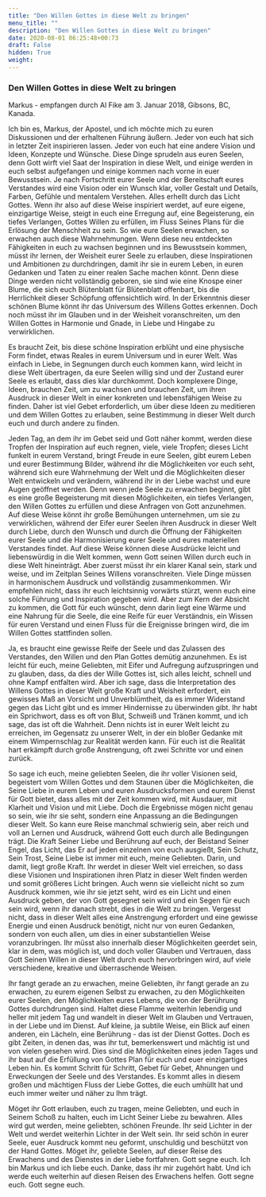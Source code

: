 ```yaml
---
title: "Den Willen Gottes in diese Welt zu bringen"
menu_title: ""
description: "Den Willen Gottes in diese Welt zu bringen"
date: 2020-08-01 06:25:48+00:73
draft: False
hidden: True
weight:
---
```

### Den Willen Gottes in diese Welt zu bringen

Markus - empfangen durch Al Fike am 3. Januar 2018, Gibsons, BC, Kanada.

Ich bin es, Markus, der Apostel, und ich möchte mich zu euren Diskussionen und der erhaltenen Führung äußern. Jeder von euch hat sich in letzter Zeit inspirieren lassen. Jeder von euch hat eine andere Vision und Ideen, Konzepte und Wünsche. Diese Dinge sprudeln aus euren Seelen, denn Gott wirft viel Saat der Inspiration in diese Welt, und einige werden in euch selbst aufgefangen und einige kommen nach vorne in euer Bewusstsein. Je nach Fortschritt eurer Seele und der Bereitschaft eures Verstandes wird eine Vision oder ein Wunsch klar, voller Gestalt und Details, Farben, Gefühle und mentalem Verstehen. Alles erhellt durch das Licht Gottes. Wenn ihr also auf diese Weise inspiriert werdet, auf eure eigene, einzigartige Weise, steigt in euch eine Erregung auf, eine Begeisterung, ein tiefes Verlangen, Gottes Willen zu erfüllen, im Fluss Seines Plans für die Erlösung der Menschheit zu sein. So wie eure Seelen erwachen, so erwachen auch diese Wahrnehmungen. Wenn diese neu entdeckten Fähigkeiten in euch zu wachsen beginnen und ins Bewusstsein kommen, müsst ihr lernen, der Weisheit eurer Seele zu erlauben, diese Inspirationen und Ambitionen zu durchdringen, damit ihr sie in eurem Leben, in euren Gedanken und Taten zu einer realen Sache machen könnt. Denn diese Dinge werden nicht vollständig geboren, sie sind wie eine Knospe einer Blume, die sich euch Blütenblatt für Blütenblatt offenbart, bis die Herrlichkeit dieser Schöpfung offensichtlich wird. In der Erkenntnis dieser schönen Blume könnt ihr das Universum des Willens Gottes erkennen. Doch noch müsst ihr im Glauben und in der Weisheit voranschreiten, um den Willen Gottes in Harmonie und Gnade, in Liebe und Hingabe zu verwirklichen.

Es braucht Zeit, bis diese schöne Inspiration erblüht und eine physische Form findet, etwas Reales in eurem Universum und in eurer Welt. Was einfach in Liebe, in Segnungen durch euch kommen kann, wird leicht in diese Welt übertragen, da eure Seelen willig sind und der Zustand eurer Seele es erlaubt, dass dies klar durchkommt. Doch komplexere Dinge, Ideen, brauchen Zeit, um zu wachsen und brauchen Zeit, um ihren Ausdruck in dieser Welt in einer konkreten und lebensfähigen Weise zu finden. Daher ist viel Gebet erforderlich, um über diese Ideen zu meditieren und dem Willen Gottes zu erlauben, seine Bestimmung in dieser Welt durch euch und durch andere zu finden.

Jeden Tag, an dem ihr im Gebet seid und Gott näher kommt, werden diese Tropfen der Inspiration auf euch regnen, viele, viele Tropfen; dieses Licht funkelt in eurem Verstand, bringt Freude in eure Seelen, gibt eurem Leben und eurer Bestimmung Bilder, während ihr die Möglichkeiten vor euch seht, während sich eure Wahrnehmung der Welt und die Möglichkeiten dieser Welt entwickeln und verändern, während ihr in der Liebe wachst und eure Augen geöffnet werden. Denn wenn jede Seele zu erwachen beginnt, gibt es eine große Begeisterung mit diesen Möglichkeiten, ein tiefes Verlangen, den Willen Gottes zu erfüllen und diese Anfragen von Gott anzunehmen. Auf diese Weise könnt ihr große Bemühungen unternehmen, um sie zu verwirklichen, während der Eifer eurer Seelen ihren Ausdruck in dieser Welt durch Liebe, durch den Wunsch und durch die Öffnung der Fähigkeiten eurer Seele und die Harmonisierung eurer Seele und eures materiellen Verstandes findet. Auf diese Weise können diese Ausdrücke leicht und liebenswürdig in die Welt kommen, wenn Gott seinen Willen durch euch in diese Welt hineinträgt. Aber zuerst müsst ihr ein klarer Kanal sein, stark und weise, und im Zeitplan Seines Willens voranschreiten. Viele Dinge müssen in harmonischem Ausdruck und vollständig zusammenkommen. Wir empfehlen nicht, dass ihr euch leichtsinnig vorwärts stürzt, wenn euch eine solche Führung und Inspiration gegeben wird. Aber zum Kern der Absicht zu kommen, die Gott für euch wünscht, denn darin liegt eine Wärme und eine Nahrung für die Seele, die eine Reife für euer Verständnis, ein Wissen für euren Verstand und einen Fluss für die Ereignisse bringen wird, die im Willen Gottes stattfinden sollen.

Ja, es braucht eine gewisse Reife der Seele und das Zulassen des Verstandes, den Willen und den Plan Gottes demütig anzunehmen. Es ist leicht für euch, meine Geliebten, mit Eifer und Aufregung aufzuspringen und zu glauben, dass, da dies der Wille Gottes ist, sich alles leicht, schnell und ohne Kampf entfalten wird. Aber ich sage, dass die Interpretation des Willens Gottes in dieser Welt große Kraft und Weisheit erfordert, ein gewisses Maß an Vorsicht und Unverblümtheit, da es immer Widerstand gegen das Licht gibt und es immer Hindernisse zu überwinden gibt. Ihr habt ein Sprichwort, dass es oft von Blut, Schweiß und Tränen kommt, und ich sage, das ist oft die Wahrheit. Denn nichts ist in eurer Welt leicht zu erreichen, im Gegensatz zu unserer Welt, in der ein bloßer Gedanke mit einem Wimpernschlag zur Realität werden kann. Für euch ist die Realität hart erkämpft durch große Anstrengung, oft zwei Schritte vor und einen zurück.

So sage ich euch, meine geliebten Seelen, die ihr voller Visionen seid, begeistert vom Willen Gottes und dem Staunen über die Möglichkeiten, die Seine Liebe in eurem Leben und euren Ausdrucksformen und eurem Dienst für Gott bietet, dass alles mit der Zeit kommen wird, mit Ausdauer, mit Klarheit und Vision und mit Liebe. Doch die Ergebnisse mögen nicht genau so sein, wie ihr sie seht, sondern eine Anpassung an die Bedingungen dieser Welt. So kann eure Reise manchmal schwierig sein, aber reich und voll an Lernen und Ausdruck, während Gott euch durch alle Bedingungen trägt. Die Kraft Seiner Liebe und Berührung auf euch, der Beistand Seiner Engel, das Licht, das Er auf jeden einzelnen von euch ausgießt, Sein Schutz, Sein Trost, Seine Liebe ist immer mit euch, meine Geliebten. Darin, und damit, liegt große Kraft. Ihr werdet in dieser Welt viel erreichen, so dass diese Visionen und Inspirationen ihren Platz in dieser Welt finden werden und somit größeres Licht bringen. Auch wenn sie vielleicht nicht so zum Ausdruck kommen, wie ihr sie jetzt seht, wird es ein Licht und einen Ausdruck geben, der von Gott gesegnet sein wird und ein Segen für euch sein wird, wenn ihr danach strebt, dies in die Welt zu bringen. Vergesst nicht, dass in dieser Welt alles eine Anstrengung erfordert und eine gewisse Energie und einen Ausdruck benötigt, nicht nur von euren Gedanken, sondern von euch allen, um dies in einer substantiellen Weise voranzubringen. Ihr müsst also innerhalb dieser Möglichkeiten geerdet sein, klar in dem, was möglich ist, und doch voller Glauben und Vertrauen, dass Gott Seinen Willen in dieser Welt durch euch hervorbringen wird, auf viele verschiedene, kreative und überraschende Weisen.

Ihr fangt gerade an zu erwachen, meine Geliebten, ihr fangt gerade an zu erwachen, zu eurem eigenen Selbst zu erwachen, zu den Möglichkeiten eurer Seelen, den Möglichkeiten eures Lebens, die von der Berührung Gottes durchdrungen sind. Haltet diese Flamme weiterhin lebendig und heller mit jedem Tag und wandelt in dieser Welt im Glauben und Vertrauen, in der Liebe und im Dienst. Auf kleine, ja subtile Weise, ein Blick auf einen anderen, ein Lächeln, eine Berührung - das ist der Dienst Gottes. Doch es gibt Zeiten, in denen das, was ihr tut, bemerkenswert und mächtig ist und von vielen gesehen wird. Dies sind die Möglichkeiten eines jeden Tages und ihr baut auf die Erfüllung von Gottes Plan für euch und euer einzigartiges Leben hin. Es kommt Schritt für Schritt, Gebet für Gebet, Ahnungen und Erweckungen der Seele und des Verstandes. Es kommt alles in diesem großen und mächtigen Fluss der Liebe Gottes, die euch umhüllt hat und euch immer weiter und näher zu Ihm trägt.

Möget ihr Gott erlauben, euch zu tragen, meine Geliebten, und euch in Seinem Schoß zu halten, euch im Licht Seiner Liebe zu bewahren. Alles wird gut werden, meine geliebten, schönen Freunde. Ihr seid Lichter in der Welt und werdet weiterhin Lichter in der Welt sein. Ihr seid schön in eurer Seele, euer Ausdruck kommt neu geformt, unschuldig und beschützt von der Hand Gottes. Möget ihr, geliebte Seelen, auf dieser Reise des Erwachens und des Dienstes in der Liebe fortfahren. Gott segne euch. Ich bin Markus und ich liebe euch. Danke, dass ihr mir zugehört habt. Und ich werde euch weiterhin auf diesen Reisen des Erwachens helfen. Gott segne euch. Gott segne euch.
